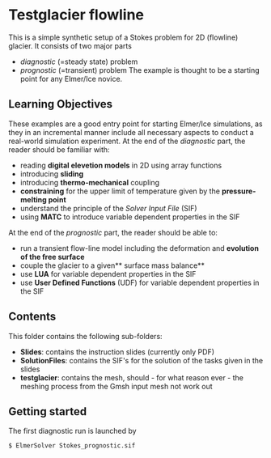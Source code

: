# Testglacier flowline
This is a simple synthetic setup of a Stokes problem for 2D (flowline) glacier. It consists of two major parts
* *diagnostic* (=steady state) problem
* *prognostic* (=transient) problem 
The example is thought to be a starting point for any Elmer/Ice novice.

## Learning Objectives
These examples are a good entry point for starting Elmer/Ice simulations, as they in an incremental manner include all necessary aspects to conduct a real-world simulation experiment. At the end of the *diagnostic* part, the reader should be familiar with:
* reading **digital elevetion models** in 2D using array functions
* introducing **sliding**
* introducing **thermo-mechanical** coupling
* **constraining** for the upper limit of temperature given by the **pressure-melting point**
* understand the principle of the *Solver Input File* (SIF)
* using **MATC** to introduce variable dependent properties in the SIF

At the end of the *prognostic* part, the reader should be able to:
* run a transient flow-line model including the deformation and **evolution of the free surface**
* couple the glacier to a given** surface mass balance**
* use **LUA** for variable dependent properties in the SIF
* use **User Defined Functions** (UDF) for variable dependent properties in the SIF

## Contents
This folder contains the following sub-folders:
* **Slides**: contains the instruction slides (currently only PDF)
* **SolutionFiles**: contains the SIF's for the solution of the tasks given in the slides
* **testglacier**: contains the mesh, should - for what reason ever - the meshing process from the Gmsh input mesh not work out

## Getting started
The first diagnostic run is launched by
```bash
$ ElmerSolver Stokes_prognostic.sif
```
